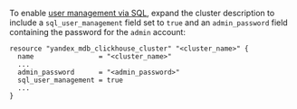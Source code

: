To enable [user management via SQL](../../../../managed-clickhouse/operations/cluster-users.md#sql-user-management), expand the cluster description to include a `sql_user_management` field set to `true` and an `admin_password` field containing the password for the `admin` account:

```hcl
resource "yandex_mdb_clickhouse_cluster" "<cluster_name>" {
  name                = "<cluster_name>"
  ...
  admin_password      = "<admin_password>"
  sql_user_management = true
  ...
}
```
